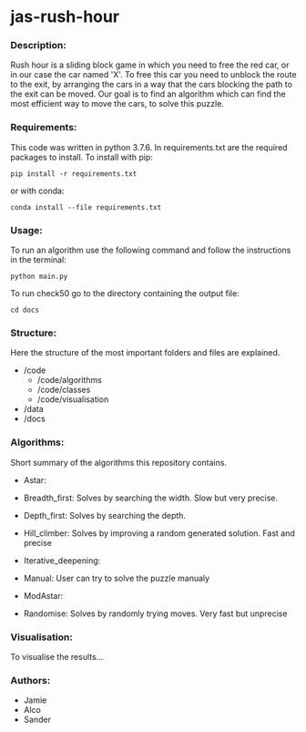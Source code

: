 # jas-rush-hour


### Description:
Rush hour is a sliding block game in which you need to free the red car, or in our case the car named 'X'. To free this car you need to unblock the route to the exit, by arranging the cars in a way that the cars blocking the path to the exit can be moved. Our goal is to find an algorithm which can find the most efficient way to move the cars, to solve this puzzle.

### Requirements:
This code was written in python 3.7.6. In requirements.txt are the required packages to install. To install with pip:
```
pip install -r requirements.txt
```
or with conda:
```
conda install --file requirements.txt
```

### Usage:
To run an algorithm use the following command and follow the instructions in the terminal:
```
python main.py
```

To run check50 go to the directory containing the output file: 
```
cd docs
```

### Structure:
Here the structure of the most important folders and files are explained.
* /code
    * /code/algorithms
    * /code/classes
    * /code/visualisation
* /data
* /docs

### Algorithms:
Short summary of the algorithms this repository contains.
* Astar:

* Breadth_first:
    Solves by searching the width. Slow but very precise.
* Depth_first:
    Solves by searching the depth. 
* Hill_climber:
    Solves by improving a random generated solution. Fast and precise
* Iterative_deepening:

* Manual:
    User can try to solve the puzzle manualy
* ModAstar:

* Randomise:
    Solves by randomly trying moves. Very fast but unprecise

### Visualisation:
To visualise the results...

### Authors:
* Jamie
* Alco
* Sander